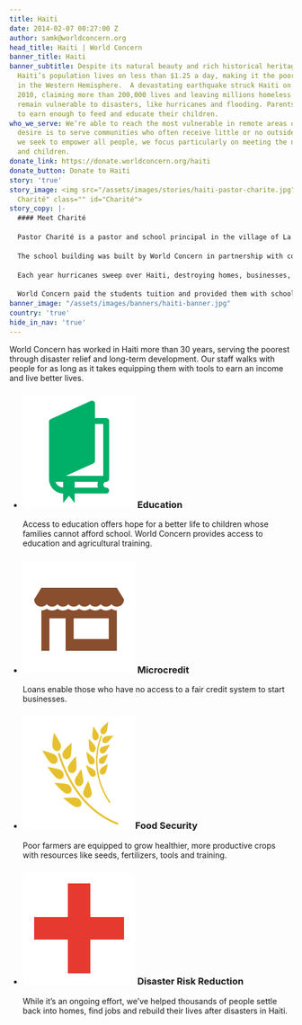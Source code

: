 ```yaml
---
title: Haiti
date: 2014-02-07 00:27:00 Z
author: samk@worldconcern.org
head_title: Haiti | World Concern
banner_title: Haiti
banner_subtitle: Despite its natural beauty and rich historical heritage, 80% of the
  Haiti’s population lives on less than $1.25 a day, making it the poorest country
  in the Western Hemisphere.  A devastating earthquake struck Haiti on January 12,
  2010, claiming more than 200,000 lives and leaving millions homeless.  Communities
  remain vulnerable to disasters, like hurricanes and flooding. Parents in Haiti struggle
  to earn enough to feed and educate their children.
who_we_serve: We’re able to reach the most vulnerable in remote areas of Haiti.  Our
  desire is to serve communities who often receive little or no outside assistance.  Although
  we seek to empower all people, we focus particularly on meeting the needs of women
  and children.
donate_link: https://donate.worldconcern.org/haiti
donate_button: Donate to Haiti
story: 'true'
story_image: <img src="/assets/images/stories/haiti-pastor-charite.jpg" alt="Pastor
  Charité" class="" id="Charité">
story_copy: |-
  #### Meet Charité

  Pastor Charité is a pastor and school principal in the village of La Pointe in northern Haiti. His church of 100 people meets faithfully each week in the same local school building where he works.

  The school building was built by World Concern in partnership with community members, who identified the old structure as a hazard. “The old building was very weak,” he explained.

  Each year hurricanes sweep over Haiti, destroying homes, businesses, and entire villages. Thankfully, the new building in La Pointe was up and operating just before large storm destroyed the former building. “This new building is much safer,” he said.

  World Concern paid the students tuition and provided them with school supplies for the new year. Although challenges remain in La Pointe, and many communities in Haiti, this new structure is an example of reducing the risk to natural disasters.
banner_image: "/assets/images/banners/haiti-banner.jpg"
country: 'true'
hide_in_nav: 'true'
---
```


<p class="large">World Concern has worked in Haiti more than 30 years, serving the poorest through disaster relief and long-term development. Our staff walks with people for as long as it takes equipping them with tools to earn an income and live better lives.</p>
<ul class="small-block-grid-1 medium-block-grid-2 large-block-grid-3">
  <li>
    <h3><img alt="Education" class="left" src="/assets/images/focus-icons/education.svg"> Education</h3>
    <p>Access to education offers hope for a better life to children whose families cannot afford school.  World Concern provides access to education and agricultural training.</p>
  </li>
  <li>
    <h3><img alt="Microfinance" class="left" src="/assets/images/focus-icons/business.svg"> Microcredit</h3>
    <p>Loans enable those who have no access to a fair credit system to start businesses.</p>
  </li>
  <li>
    <h3><img alt="Food Security" class="left" src="/assets/images/focus-icons/food-security.svg">Food Security</h3>
    <p>Poor farmers are equipped to grow healthier, more productive crops with resources like seeds, fertilizers, tools and training.</p>
  </li>
  <li>
    <h3><img alt="Disaster Risk Reduction" class="left" src="/assets/images/focus-icons/disaster-response.svg"> Disaster Risk Reduction</h3>
    <p> While it’s an ongoing effort, we’ve helped thousands of people settle back into homes, find jobs and rebuild their lives after disasters in Haiti.</p>
  </li>
</ul>
